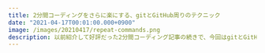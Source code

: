```yaml
---
title: 2分間コーディングをさらに楽にする、gitとGitHub周りのテクニック
date: "2021-04-17T00:01:00.000+0900"
image: /images/20210417/repeat-commands.png
description: 以前紹介して好評だった2分間コーディング記事の続きで、今回はgitとGitHub周りの作業を省力化してさらにコーディングがはかどるテクニックを紹介します
---
```


